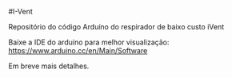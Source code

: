#I-Vent

Repositório do código Arduíno do respirador de baixo custo iVent

Baixe a IDE do arduino para melhor visualização: https://www.arduino.cc/en/Main/Software

Em breve mais detalhes.
